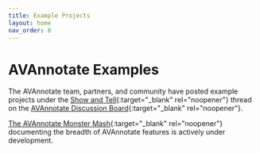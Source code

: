 ```yaml
---
title: Example Projects
layout: home
nav_order: 8
---
```

# AVAnnotate Examples
The AVAnnotate team, partners, and community have posted example projects under the [Show and Tell](https://github.com/orgs/AVAnnotate/discussions/categories/show-and-tell){:target="_blank" rel="noopener"} thread on the [AVAnnotate Discussion Board](https://github.com/orgs/AVAnnotate/discussions){:target="_blank" rel="noopener"}. 

[The AVAnnotate Monster Mash](https://avannotate.github.io/mm/){:target="_blank" rel="noopener"} documenting the breadth of AVAnnotate features is actively under development. 
